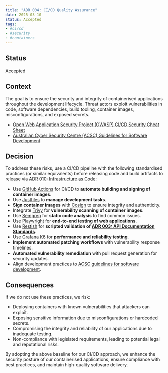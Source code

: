 ```yaml
---
title: "ADR 004: CI/CD Quality Assurance"
date: 2025-03-10
status: Accepted
tags:
- #ci/cd
- #security
- #containers
---
```


## Status

Accepted

## Context

The goal is to ensure the security and integrity of containerised applications throughout the development lifecycle. Threat actors exploit vulnerabilities in code, software dependencies, build tooling, container images, misconfigurations, and exposed secrets.

- [Open Web Application Security Project (OWASP) CI/CD Security Cheat Sheet](https://cheatsheetseries.owasp.org/cheatsheets/CI_CD_Security_Cheat_Sheet.html)
- [Australian Cyber Security Centre (ACSC) Guidelines for Software Development](https://www.cyber.gov.au/resources-business-and-government/essential-cyber-security/ism/cyber-security-guidelines/guidelines-software-development)

## Decision

To address these risks, use a CI/CD pipeline with the following standardised practices (or similar equivalents) before releasing code and build artifacts to release via [ADR 010: Infrastructure as Code](../operations/010-configmgmt.md):

- Use [GitHub Actions](https://docs.github.com/en/actions/about-github-actions/understanding-github-actions) for CI/CD to **automate building and signing of container images**.
- Use [Justfiles](https://just.systems/man/en/) to **manage development tasks**.
- **Sign container images** with [Cosign](https://github.com/sigstore/cosign) to ensure integrity and authenticity.
- Integrate [Trivy](https://trivy.dev/latest/docs/target/container_image/) for **vulnerability scanning of container images**.
- Use [Semgrep](https://semgrep.dev/docs/getting-started/quickstart) for **static code analysis** to find common issues.
- Use [Playwright](https://playwright.dev/docs/intro) for **end-to-end testing of web applications**.
- Use [Restish](https://rest.sh/#/guide) for **scripted validation of [ADR 003: API Documentation Standards](../development/003-apis.md)**.
- Use [Grafana K6](https://grafana.com/docs/k6/latest/get-started/write-your-first-test/) for **performance and reliability testing**.
- **Implement automated patching workflows** with vulnerability response timelines.
- **Automated vulnerability remediation** with pull request generation for security updates.
- Align development practices to [ACSC guidelines for software development](https://www.cyber.gov.au/resources-business-and-government/essential-cyber-security/ism/cyber-security-guidelines/guidelines-software-development).

## Consequences

If we do not use these practices, we risk:

- Deploying containers with known vulnerabilities that attackers can exploit.
- Exposing sensitive information due to misconfigurations or hardcoded secrets.
- Compromising the integrity and reliability of our applications due to inadequate testing.
- Non-compliance with legislated requirements, leading to potential legal and reputational risks.

By adopting the above baseline for our CI/CD approach, we enhance the security posture of our containerised applications, ensure compliance with best practices, and maintain high-quality software delivery.
